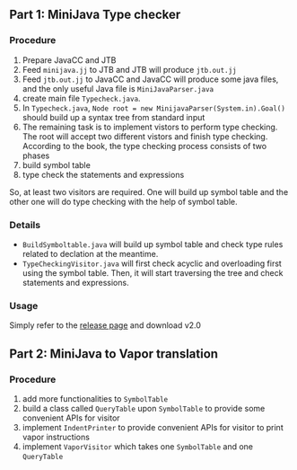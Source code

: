 ## Part 1: MiniJava Type checker
### Procedure
1. Prepare JavaCC and JTB
2. Feed ``minijava.jj`` to JTB and JTB will produce ``jtb.out.jj``
3. Feed ``jtb.out.jj`` to JavaCC and JavaCC will produce some java files,
  and the only useful Java file is ``MiniJavaParser.java``
4. create main file ``Typecheck.java``.
5. In ``Typecheck.java``, ``Node root = new MinijavaParser(System.in).Goal()``
  should build up a syntax tree from standard input
6. The remaining task is to implement vistors to perform type checking.
  The root will accept two different vistors and finish type checking. According to the book, the type checking process consists of two phases
  1. build symbol table
  2. type check the statements and expressions

  So, at least two visitors are required. One will build up symbol table and the other one will do type checking with the help of symbol table.

### Details
* ``BuildSymboltable.java`` will build up symbol table and check type rules related to declation at the meantime.
* ``TypeCheckingVisitor.java`` will first check acyclic and overloading first using the symbol table. Then, it will start traversing the tree and check statements and expressions.

### Usage
Simply refer to the [release page](https://github.com/marklrh/MiniJava/releases) and download v2.0

## Part 2: MiniJava to Vapor translation
### Procedure
1. add more functionalities to ``SymbolTable``
2. build a class called ``QueryTable`` upon ``SymbolTable`` to provide some convenient APIs for visitor
3. implement ``IndentPrinter`` to provide convenient APIs for visitor to print vapor instructions
3. implement ``VaporVisitor`` which takes one ``SymbolTable`` and one ``QueryTable``
